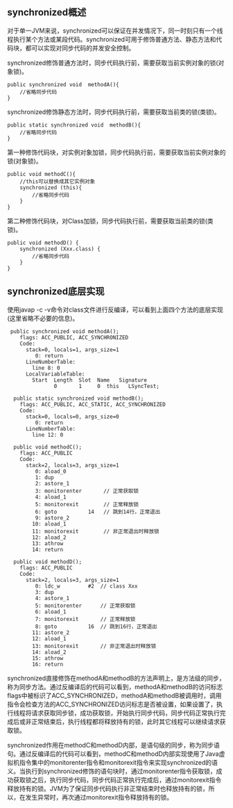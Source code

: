 
## synchronized概述
对于单一JVM来说，synchronized可以保证在并发情况下，同一时刻只有一个线程执行某个方法或某段代码。synchronized可用于修饰普通方法、静态方法和代码块，都可以实现对同步代码的并发安全控制。

synchronized修饰普通方法时，同步代码执行前，需要获取当前实例对象的锁(对象锁)。
```
public synchronized void  methodA(){
    //省略同步代码
}
```

synchronized修饰静态方法时，同步代码执行前，需要获取当前类的锁(类锁)。
```
public static synchronized void  methodB(){
    //省略同步代码
}
```

第一种修饰代码块，对实例对象加锁，同步代码执行前，需要获取当前实例对象的锁(对象锁)。
```
public void methodC(){
	//this可以替换成其它实例对象
    synchronized (this){
    	//省略同步代码
    }
}
```

第二种修饰代码块，对Class加锁，同步代码执行前，需要获取当前类的锁(类锁)。
```
public void methodD() {
    synchronized (Xxx.class) {
    	//省略同步代码
    }
}
```

## synchronized底层实现
使用javap -c -v命令对class文件进行反编译，可以看到上面四个方法的底层实现(这里省略不必要的信息)。
```
 public synchronized void methodA();
    flags: ACC_PUBLIC, ACC_SYNCHRONIZED
    Code:
      stack=0, locals=1, args_size=1
         0: return
      LineNumberTable:
        line 8: 0
      LocalVariableTable:
        Start  Length  Slot  Name   Signature
               0       1     0  this   LSyncTest;

  public static synchronized void methodB();
    flags: ACC_PUBLIC, ACC_STATIC, ACC_SYNCHRONIZED
    Code:
      stack=0, locals=0, args_size=0
         0: return
      LineNumberTable:
        line 12: 0

  public void methodC();
    flags: ACC_PUBLIC
    Code:
      stack=2, locals=3, args_size=1
         0: aload_0
         1: dup
         2: astore_1
         3: monitorenter       // 正常获取锁
         4: aload_1
         5: monitorexit        // 正常释放锁
         6: goto          14   // 跳到14行，正常退出
         9: astore_2
        10: aload_1
        11: monitorexit        // 非正常退出时释放锁
        12: aload_2
        13: athrow
        14: return

  public void methodD();
    flags: ACC_PUBLIC
    Code:
      stack=2, locals=3, args_size=1
         0: ldc_w         #2  // class Xxx
         3: dup
         4: astore_1
         5: monitorenter      // 正常获取锁
         6: aload_1
         7: monitorexit       // 正常释放锁
         8: goto          16  // 跳到16行，正常退出
        11: astore_2
        12: aload_1
        13: monitorexit       // 非正常退出时释放锁
        14: aload_2
        15: athrow
        16: return
```
synchronized直接修饰在methodA和methodB的方法声明上，是方法级的同步，称为同步方法。通过反编译后的代码可以看到，methodA和methodB的访问标志flags中被标识了ACC_SYNCHRONIZED，methodA和methodB被调用时，调用指令会检查方法的ACC_SYNCHRONIZED访问标志是否被设置，如果设置了，执行线程将请求获取同步锁，成功获取锁，开始执行同步代码，同步代码正常执行完成后或非正常结束后，执行线程都将释放持有的锁，此时其它线程可以继续请求获取锁。

synchronized作用在methodC和methodD内部，是语句级的同步，称为同步语句。通过反编译后的代码可以看到，methodC和methodD内部实现使用了Java虚拟机指令集中的monitorenter指令和monitorexit指令来实现synchronized的语义。当执行到synchronized修饰的语句块时，通过monitorenter指令获取锁，成功获取锁之后，执行同步代码，同步代码正常执行完成后，通过monitorexit指令释放持有的锁。JVM为了保证同步代码执行非正常结束时也释放持有的锁，所以，在发生异常时，再次通过monitorexit指令释放持有的锁。
